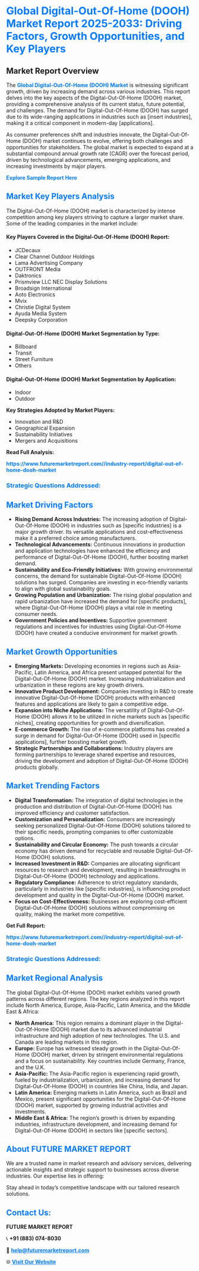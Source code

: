 <h1 style="color: #007BFF;">Global Digital-Out-Of-Home (DOOH) Market Report 2025-2033: Driving Factors, Growth Opportunities, and Key Players</h1>

<section id="overview">
<h2>Market Report Overview</h2>
<p>The <a href="https://www.futuremarketreport.com//industry-report/digital-out-of-home-dooh-market" style="color: #007BFF; text-decoration: none;"><strong>Global Digital-Out-Of-Home (DOOH) Market</strong></a> is witnessing significant growth, driven by increasing demand across various industries. This report delves into the key aspects of the Digital-Out-Of-Home (DOOH) market, providing a comprehensive analysis of its current status, future potential, and challenges. The demand for Digital-Out-Of-Home (DOOH) has surged due to its wide-ranging applications in industries such as [insert industries], making it a critical component in modern-day [applications].</p>
<p>As consumer preferences shift and industries innovate, the Digital-Out-Of-Home (DOOH) market continues to evolve, offering both challenges and opportunities for stakeholders. The global market is expected to expand at a substantial compound annual growth rate (CAGR) over the forecast period, driven by technological advancements, emerging applications, and increasing investments by major players.</p>
</section>

<section id="overview">
<p><a href="https://www.futuremarketreport.com//request-sample/reportId=58537" style="color: #007BFF; text-decoration: none;"><strong>Explore Sample Report Here</strong></a></p>
</section>

<section id="key-players">
<h2 style="color: #007BFF;">Market Key Players Analysis</h2>
<p>The Digital-Out-Of-Home (DOOH) market is characterized by intense competition among key players striving to capture a larger market share. Some of the leading companies in the market include:</p>
<h4>Key Players Covered in the Digital-Out-Of-Home (DOOH) Report:</h4>
<ul><li>JCDecaux</li><li>Clear Channel Outdoor Holdings</li><li>Lama Advertising Company</li><li>OUTFRONT Media</li><li>Daktronics</li><li>Prismview LLC NEC Display Solutions</li><li>Broadsign International</li><li>Aoto Electronics</li><li>Mvix</li><li>Christie Digital System</li><li>Ayuda Media System</li><li>Deepsky Corporation</li></ul>
<h4>Digital-Out-Of-Home (DOOH) Market Segmentation by Type:</h4>
<ul><li>Billboard</li><li>Transit</li><li>Street Furniture</li><li>Others</li></ul>

<h4>Digital-Out-Of-Home (DOOH) Market Segmentation by Application:</h4>
<ul><li>Indoor</li><li>Outdoor</li></ul>
<p><strong>Key Strategies Adopted by Market Players:</strong></p>
<ul>
<li>Innovation and R&D</li>
<li>Geographical Expansion</li>
<li>Sustainability Initiatives</li>
<li>Mergers and Acquisitions</li>
</ul>
</section>

<section>
<p><strong>Read Full Analysis: </strong></p><a href="https://www.futuremarketreport.com//industry-report/digital-out-of-home-dooh-market" style="color: #007BFF; text-decoration: none;"><strong>https://www.futuremarketreport.com//industry-report/digital-out-of-home-dooh-market</strong></a>
<h3 style="color: #007BFF;">Strategic Questions Addressed:</h3>
</section>

<section id="driving-factors">
<h2 style="color: #007BFF;">Market Driving Factors</h2>
<ul>
<li><strong>Rising Demand Across Industries:</strong> The increasing adoption of Digital-Out-Of-Home (DOOH) in industries such as [specific industries] is a major growth driver. Its versatile applications and cost-effectiveness make it a preferred choice among manufacturers.</li>
<li><strong>Technological Advancements:</strong> Continuous innovations in production and application technologies have enhanced the efficiency and performance of Digital-Out-Of-Home (DOOH), further boosting market demand.</li>
<li><strong>Sustainability and Eco-Friendly Initiatives:</strong> With growing environmental concerns, the demand for sustainable Digital-Out-Of-Home (DOOH) solutions has surged. Companies are investing in eco-friendly variants to align with global sustainability goals.</li>
<li><strong>Growing Population and Urbanization:</strong> The rising global population and rapid urbanization have increased the demand for [specific products], where Digital-Out-Of-Home (DOOH) plays a vital role in meeting consumer needs.</li>
<li><strong>Government Policies and Incentives:</strong> Supportive government regulations and incentives for industries using Digital-Out-Of-Home (DOOH) have created a conducive environment for market growth.</li>
</ul>
</section>

<section id="growth-opportunities">
<h2 style="color: #007BFF;">Market Growth Opportunities</h2>
<ul>
<li><strong>Emerging Markets:</strong> Developing economies in regions such as Asia-Pacific, Latin America, and Africa present untapped potential for the Digital-Out-Of-Home (DOOH) market. Increasing industrialization and urbanization in these regions are key growth drivers.</li>
<li><strong>Innovative Product Development:</strong> Companies investing in R&D to create innovative Digital-Out-Of-Home (DOOH) products with enhanced features and applications are likely to gain a competitive edge.</li>
<li><strong>Expansion into Niche Applications:</strong> The versatility of Digital-Out-Of-Home (DOOH) allows it to be utilized in niche markets such as [specific niches], creating opportunities for growth and diversification.</li>
<li><strong>E-commerce Growth:</strong> The rise of e-commerce platforms has created a surge in demand for Digital-Out-Of-Home (DOOH) used in [specific applications], further boosting market growth.</li>
<li><strong>Strategic Partnerships and Collaborations:</strong> Industry players are forming partnerships to leverage shared expertise and resources, driving the development and adoption of Digital-Out-Of-Home (DOOH) products globally.</li>
</ul>
</section>

<section id="trending-factors">
<h2 style="color: #007BFF;">Market Trending Factors</h2>
<ul>
<li><strong>Digital Transformation:</strong> The integration of digital technologies in the production and distribution of Digital-Out-Of-Home (DOOH) has improved efficiency and customer satisfaction.</li>
<li><strong>Customization and Personalization:</strong> Consumers are increasingly seeking personalized Digital-Out-Of-Home (DOOH) solutions tailored to their specific needs, prompting companies to offer customizable options.</li>
<li><strong>Sustainability and Circular Economy:</strong> The push towards a circular economy has driven demand for recyclable and reusable Digital-Out-Of-Home (DOOH) solutions.</li>
<li><strong>Increased Investment in R&D:</strong> Companies are allocating significant resources to research and development, resulting in breakthroughs in Digital-Out-Of-Home (DOOH) technology and applications.</li>
<li><strong>Regulatory Compliance:</strong> Adherence to strict regulatory standards, particularly in industries like [specific industries], is influencing product development and quality in the Digital-Out-Of-Home (DOOH) market.</li>
<li><strong>Focus on Cost-Effectiveness:</strong> Businesses are exploring cost-efficient Digital-Out-Of-Home (DOOH) solutions without compromising on quality, making the market more competitive.</li>
</ul>
</section>

<section>
<p><strong>Get Full Report: </strong></p><a href="https://www.futuremarketreport.com//industry-report/digital-out-of-home-dooh-market" style="color: #007BFF; text-decoration: none;"><strong>https://www.futuremarketreport.com//industry-report/digital-out-of-home-dooh-market</strong></a>
<h3 style="color: #007BFF;">Strategic Questions Addressed:</h3>
</section>


<section id="regional-analysis">
<h2 style="color: #007BFF;">Market Regional Analysis</h2>
<p>The global Digital-Out-Of-Home (DOOH) market exhibits varied growth patterns across different regions. The key regions analyzed in this report include North America, Europe, Asia-Pacific, Latin America, and the Middle East & Africa:</p>
<ul>
<li><strong>North America:</strong> This region remains a dominant player in the Digital-Out-Of-Home (DOOH) market due to its advanced industrial infrastructure and high adoption of new technologies. The U.S. and Canada are leading markets in this region.</li>
<li><strong>Europe:</strong> Europe has witnessed steady growth in the Digital-Out-Of-Home (DOOH) market, driven by stringent environmental regulations and a focus on sustainability. Key countries include Germany, France, and the U.K.</li>
<li><strong>Asia-Pacific:</strong> The Asia-Pacific region is experiencing rapid growth, fueled by industrialization, urbanization, and increasing demand for Digital-Out-Of-Home (DOOH) in countries like China, India, and Japan.</li>
<li><strong>Latin America:</strong> Emerging markets in Latin America, such as Brazil and Mexico, present significant opportunities for the Digital-Out-Of-Home (DOOH) market, supported by growing industrial activities and investments.</li>
<li><strong>Middle East & Africa:</strong> The region’s growth is driven by expanding industries, infrastructure development, and increasing demand for Digital-Out-Of-Home (DOOH) in sectors like [specific sectors].</li>
</ul>
</section>

<footer>
<h2 style="color: #007BFF;">About FUTURE MARKET REPORT</h2>
<p>We are a trusted name in market research and advisory services, delivering actionable insights and strategic support to businesses across diverse industries. Our expertise lies in offering:</p>

<p>Stay ahead in today’s competitive landscape with our tailored research solutions.</p>

<h2 style="color: #007BFF;">Contact Us:</h2>
<p><strong>FUTURE MARKET REPORT</strong></p>
<p>📞 <strong>+91 (883) 074-8030</strong></p>
<p>📧 <strong><a href="mailto:help@futuremarketreport.com" style="color: #007BFF;">help@futuremarketreport.com</a></strong></p>
<p>🌐 <strong><a href="https://www.futuremarketreport.com/" style="color: #007BFF;">Visit Our Website</a></strong></p>
</footer>